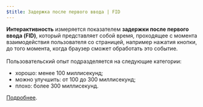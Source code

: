 ```yaml
---
$title: Задержка после первого ввода | FID
---
```


**Интерактивность** измеряется показателем **задержки после первого ввода (FID)**, который представляет собой время, проходящее с момента взаимодействия пользователя со страницей, например нажатия кнопки, до того момента, когда браузер сможет обработать это событие.<br><br>Пользовательский опыт подразделяется на следующие категории:

- хорошо: менее 100 миллисекунд;
- можно улучшить: от 100 до 300 миллисекунд;
- плохо: более 300 миллисекунд.

[Подробнее](https://web.dev/fid/).
